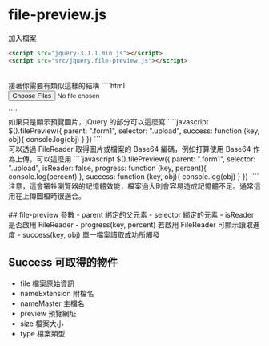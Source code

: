 # file-preview.js

加入檔案
````html
<script src="jquery-3.1.1.min.js"></script>
<script src="src/jquery.file-preview.js"></script>
````
<br>
接著你需要有類似這樣的結構
````html
<form class="form1">
    <input type="file" name="upload[]" class="upload" multiple>    
</form>
````
<br>
如果只是顯示預覽圖片，jQuery 的部分可以這麼寫
````javascript
$().filePreview({
    parent: ".form1",
    selector: ".upload",
    success: function (key, obj){
        console.log(obj)
    }
})
````
<br>
可以透過 FileReader 取得圖片或檔案的 Base64 編碼，例如打算使用 Base64 作為上傳，可以這麼用
````javascript
$().filePreview({
    parent: ".form1",
    selector: ".upload",
    isReader: false,
    progress: function (key, percent){
        console.log(percent)
    },
    success: function (key, obj){
        console.log(obj)
    }
})
````
<br>
注意，這會犧牲瀏覽器的記憶體效能，檔案過大則會容易造成記憶體不足。通常這用在上傳圖檔時很適合。<br><br>
## file-preview 參數
- parent 綁定的父元素
- selector 綁定的元素
- isReader 是否啟用 FileReader
- progress(key, percent) 若啟用 FileReader 可顯示讀取進度
- success(key, obj) 單一檔案讀取成功所觸發

## Success 可取得的物件
- file 檔案原始資訊
- nameExtension 附檔名
- nameMaster 主檔名
- preview 預覽網址
- size 檔案大小
- type 檔案類型
